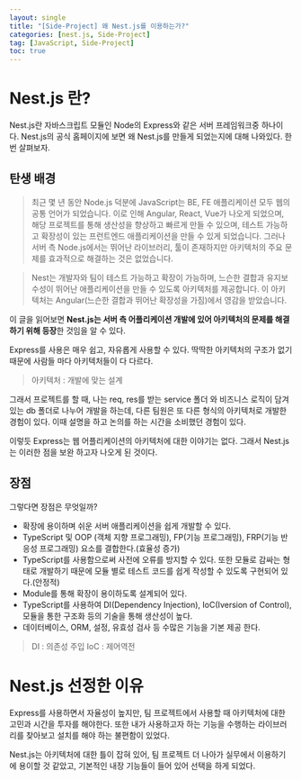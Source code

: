 ```yaml
---
layout: single
title: "[Side-Project] 왜 Nest.js를 이용하는가?"
categories: [nest.js, Side-Project]
tag: [JavaScript, Side-Project]
toc: true
---
```


# Nest.js 란?

Nest.js란 자바스크립트 모듈인 Node의 Express와 같은 서버 프레임워크중 하나이다. Nest.js의 공식 홈페이지에 보면 왜 Nest.js를 만들게 되었는지에 대해 나와있다. 한번 살펴보자.

## 탄생 배경

> 최근 몇 년 동안 Node.js 덕분에 JavaScript는 BE, FE 애플리케이션 모두 웹의 공통 언어가 되었습니다. 이로 인해 Angular, React, Vue가 나오게 되었으며, 해당 프로젝트를 통해 생산성을 향상하고 빠르게 만들 수 있으며, 테스트 가능하고 확장성이 있는 프런트엔드 애플리케이션을 만들 수 있게 되었습니다. 그러나 서버 측 Node.js에서는 뛰어난 라이브러리, 툴이 존재하지만 아키텍처의 주요 문제를 효과적으로 해결하는 것은 없었습니다.

> Nest는 개발자와 팀이 테스트 가능하고 확장이 가능하며, 느슨한 결합과 유지보수성이 뛰어난 애플리케이션을 만들 수 있도록 아키텍처를 제공합니다. 이 아키텍처는 Angular(느슨한 결합과 뛰어난 확장성을 가짐)에서 영감을 받았습니다.

이 글을 읽어보면 **Nest.js는 서버 측 어플리케이션 개발에 있어 아키텍처의 문제를 해결하기 위해 등장**한 것임을 알 수 있다.

Express를 사용은 매우 쉽고, 자유롭게 사용할 수 있다. 딱딱한 아키텍처의 구조가 없기 때문에 사람들 마다 아키텍처들이 다 다르다.

> 아키텍처 : 개발에 맞는 설계

그래서 프로젝트를 할 때, 나는 req, res를 받는 service 폴더 와 비즈니스 로직이 담겨 있는 db 폴더로 나누어 개발을 하는데, 다른 팀원은 또 다른 형식의 아키텍처로 개발한 경험이 있다. 이때 설명을 하고 논의를 하는 시간을 소비했던 경험이 있다.

이렇듯 Express는 웹 어플리케이션의 아키텍처에 대한 이야기는 없다. 그래서 Nest.js는 이러한 점을 보완 하고자 나오게 된 것이다.

## 장점

그렇다면 장점은 무엇일까?

- 확장에 용이하며 쉬운 서버 애플리케이션을 쉽게 개발할 수 있다.
- TypeScript 및 OOP (객체 지향 프로그래밍), FP(기능 프로그래밍), FRP(기능 반응성 프로그래밍) 요소를 결합한다.(효율성 증가)
- TypeScript를 사용함으로써 사전에 오류를 방지할 수 있다. 또한 모듈로 감싸는 형태로 개발하기 때문에 모듈 별로 테스트 코드를 쉽게 작성할 수 있도록 구현되어 있다.(안정적)
- Module를 통해 확장이 용이하도록 설계되어 있다.
- TypeScript를 사용하여 DI(Dependency Injection), IoC(Iversion of Control), 모듈을 통한 구조화 등의 기술을 통해 생산성이 높다.
- 데이터베이스, ORM, 설정, 유효성 검사 등 수많은 기능을 기본 제공 한다.

> DI : 의존성 주입
> IoC : 제어역전

# Nest.js 선정한 이유

Express를 사용하면서 자율성이 높지만, 팀 프로젝트에서 사용할 때 아키텍처에 대한 고민과 시간을 투자를 해야한다. 또한 내가 사용하고자 하는 기능을 수행하는 라이브러리를 찾아보고 설치를 해야 하는 불편함이 있었다.

Nest.js는 아키텍처에 대한 틀이 잡혀 있어, 팀 프로젝트 더 나아가 실무에서 이용하기에 용이할 것 같았고, 기본적인 내장 기능들이 들어 있어 선택을 하게 되었다.
